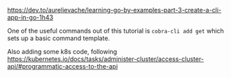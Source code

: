 https://dev.to/aurelievache/learning-go-by-examples-part-3-create-a-cli-app-in-go-1h43

One of the useful commands out of this tutorial is `cobra-cli add get` which sets up a basic command template.

Also adding some k8s code, following https://kubernetes.io/docs/tasks/administer-cluster/access-cluster-api/#programmatic-access-to-the-api
